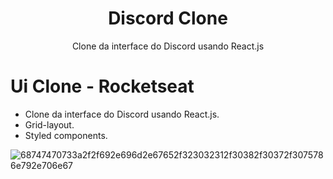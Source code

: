 <h1 align="center">Discord Clone</h1>

<p align="center">Clone da interface do Discord usando React.js</p>


# Ui Clone - Rocketseat
- Clone da interface do Discord usando React.js.
- Grid-layout.
- Styled components.

![68747470733a2f2f692e696d2e67652f323032312f30382f30372f3075786e792e706e67](https://user-images.githubusercontent.com/84464007/128610298-2e749011-ca5e-49ce-a952-0be5518b7912.png)

